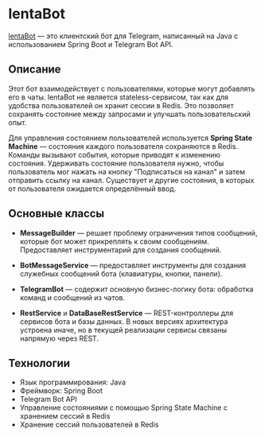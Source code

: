 # lentaBot

[lentaBot](https://github.com/mikl14/lentaBot) — это клиентский бот для Telegram, написанный на Java с использованием Spring Boot и Telegram Bot API.

## Описание

Этот бот взаимодействует с пользователями, которые могут добавлять его в чаты. lentaBot не является stateless-сервисом, так как для удобства пользователей он хранит сессии в Redis. Это позволяет сохранять состояние между запросами и улучшать пользовательский опыт.

Для управления состоянием пользователей используется **Spring State Machine** — состояния каждого пользователя сохраняются в Redis. Команды вызывают события, которые приводят к изменению состояния. Удерживать состояние пользователя нужно, чтобы пользователь мог нажать на кнопку "Подписаться на канал" и затем отправить ссылку на канал. Существует и другие состояния, в которых от пользователя ожидается определённый ввод.

## Основные классы

- **MessageBuilder** — решает проблему ограничения типов сообщений, которые бот может прикреплять к своим сообщениям. Предоставляет инструментарий для создания сообщений.

- **BotMessageService** — предоставляет инструменты для создания служебных сообщений бота (клавиатуры, кнопки, панели).

- **TelegramBot** — содержит основную бизнес-логику бота: обработка команд и сообщений из чатов.

- **RestService** и **DataBaseRestService** — REST-контроллеры для сервисов бота и базы данных. В новых версиях архитектура устроена иначе, но в текущей реализации сервисы связаны напрямую через REST.

## Технологии

- Язык программирования: Java  
- Фреймворк: Spring Boot  
- Telegram Bot API  
- Управление состояниями с помощью Spring State Machine с хранением сессий в Redis  
- Хранение сессий пользователей в Redis  

